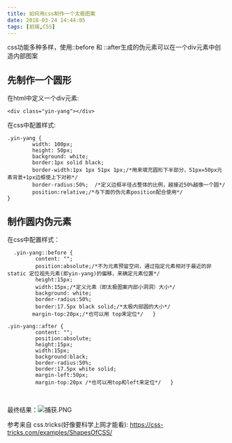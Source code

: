 ```yaml
---
title: 如何用css制作一个太极图案
date: 2018-03-24 14:44:05
tags: [前端,CSS]
---
```

css功能多种多样，使用::before 和  ::after生成的伪元素可以在一个div元素中创造内部图案


## 先制作一个圆形
在html中定义一个div元素:
    
    <div class="yin-yang"></div>

在css中配置样式:

    .yin-yang {
            width: 100px;
	        height: 50px;
	        background: white;
            border:1px solid black;
            border-width:1px 1px 51px 1px;/*用来填充圆形下半部分，51px=50px元素背景+1px边框使上下对称*/
            border-radius:50%;  /*定义边框半径占整体的比例，越接近50%越像一个圆*/
            position:relative;/*与下面的伪元素position配合使用*/
    }
	
<!-- more -->

## 制作圆内伪元素
在css中配置样式：

      .yin-yang::before {
	         content: "";
             position:absolute;/*不为元素预留空间，通过指定元素相对于最近的非 static 定位祖先元素(即yin-yang)的偏移，来确定元素位置*/
             height:15px;
             width:15px;/*定义元素（即太极图案内部小洞洞）大小*/
             background: white;
             border-radius:50%;
             border:17.5px black solid;/*太极内部圆的大小*/
            margin-top:20px;/*也可以用 top来定位*/   }

    .yin-yang::after {
	         content: "";
             position:absolute;
             height:15px;
             width:15px;
             background:black;   
             border-radius:50%; 
             border:17.5px white solid;
             margin-left:50px;
             margin-top:20px /*也可以用top和left来定位*/   }
<br>

最终结果：![捕获.PNG](https://upload-images.jianshu.io/upload_images/11120567-fc5935be70bf2525.PNG?imageMogr2/auto-orient/strip%7CimageView2/2/w/1240) 


参考来自  css.tricks(好像要科学上网才能看):  https://css-tricks.com/examples/ShapesOfCSS/

